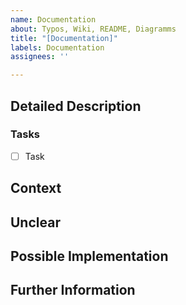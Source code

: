 ```yaml
---
name: Documentation
about: Typos, Wiki, README, Diagramms
title: "[Documentation]"
labels: Documentation
assignees: ''

---
```


## Detailed Description
<!---
Provide a detailed description of the change or addition you are proposing.
-->


### Tasks
- [ ] Task

## Context
<!--- Why is this change important to you? How would you use it? -->
<!--- How can it benefit other users? -->


## Unclear


## Possible Implementation
<!--- Not obligatory, but suggest an idea for implementing addition or change -->

## Further Information
<!-- Link anything related here-->